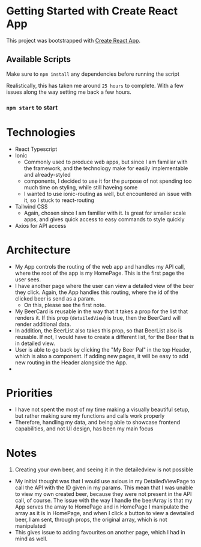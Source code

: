 # Getting Started with Create React App

This project was bootstrapped with [Create React App](https://github.com/facebook/create-react-app).

## Available Scripts

Make sure to `npm install` any dependencies before running the script

Realistically, this has taken me around `25 hours` to complete. With a few issues along the way setting me back a few hours.

### `npm start` to start

# Technologies

- React Typescript
- Ionic
  - Commonly used to produce web apps, but since I am familiar with the framework, and the technology make for easily implementable and already-styled
  - components, I decided to use it for the purpose of not spending too much time on styling, while still haveing some
  - I wanted to use ionic-routing as well, but encountered an issue with it, so I stuck to react-routing
- Tailwind CSS
  - Again, chosen since I am familiar with it. Is great for smaller scale apps, and gives quick access to easy commands to style quickly
- Axios for API access

# Architecture

- My App controls the routing of the web app and handles my API call, where the root of the app is my HomePage. This is the first page the user sees.
- I have another page where the user can view a detailed view of the beer they click. Again, the App handles this routing, where the id of the clicked beer is send as a param.
  - On this, please see the first note.
- My BeerCard is reusable in the way that it takes a prop for the list that renders it. If this prop (`detailedView`) is true, then the BeerCard will render additional data.
- In addition, the BeerList also takes this prop, so that BeerList also is reusable. If not, I would have to create a different list, for the Beer that is in detailed view.
- User is able to go back by clicking the "My Beer Pal" in the top Header, which is also a component. If adding new pages, it will be easy to add new routing in the Header alongside the App.
-

# Priorities

- I have not spent the most of my time making a visually beautiful setup, but rather making sure my functions and calls work properly
- Therefore, handling my data, and being able to showcase frontend capabilities, and not UI design, has been my main focus

# Notes

1. Creating your own beer, and seeing it in the detailedview is not possible

- My initial thought was that I would use axious in my DetailedViewPage to call the API with the ID given in my params. This mean that I was unable to view my own created beer, because they were not present in the API call, of course.
  The issue with the way I handle the beerArray is that my App serves the array to HomePage and in HomePage I manipulate the array as it is in HomePage, and when I click a button to view a dewtailed beer, I am sent, through props, the original array, which is not manipulated
- This gives issue to adding favourites on another page, which I had in mind as well.
